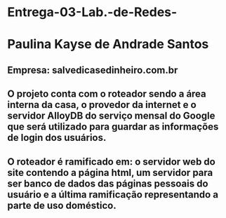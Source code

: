 # Entrega-03-Lab.-de-Redes-  
# Paulina Kayse de Andrade Santos


## Empresa: salvedicasedinheiro.com.br
## O projeto conta com o roteador sendo a área interna da casa, o provedor da internet e o servidor AlloyDB do serviço mensal do Google que será utilizado para guardar as informações de login dos usuários.
## O roteador é ramificado em: o servidor web do site contendo a página html, um servidor para ser banco de dados das páginas pessoais do usuário e a última ramificação representando a parte de uso doméstico.

